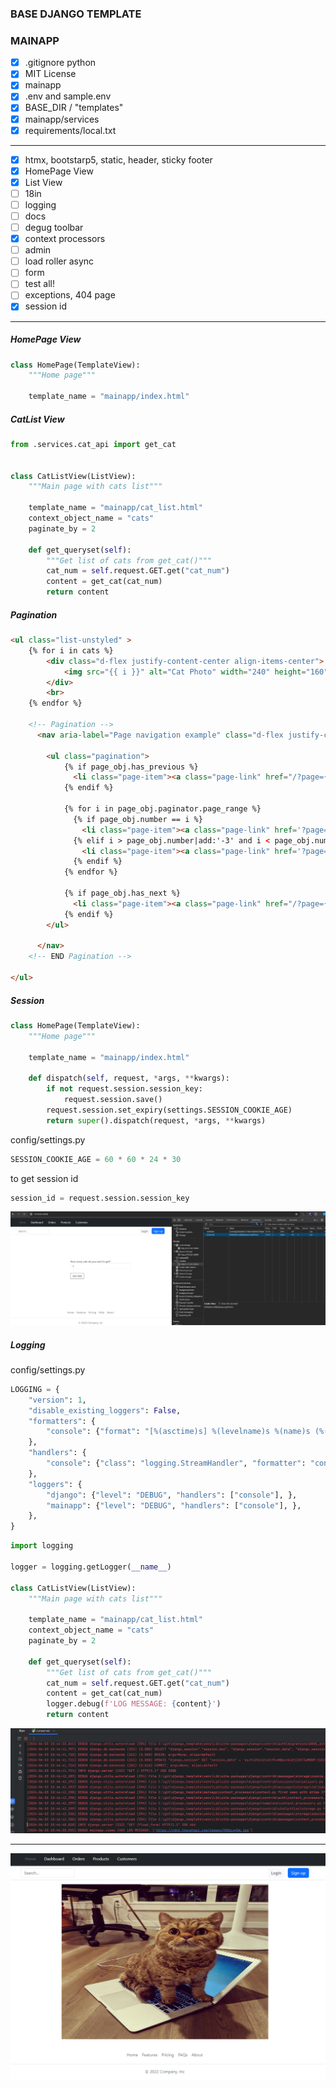 ### BASE DJANGO TEMPLATE
### MAINAPP

- [x] .gitignore python
- [x] MIT License 
- [x] mainapp
- [x] .env and sample.env
- [x] BASE_DIR / "templates"
- [x] mainapp/services
- [x] requirements/local.txt
---
- [x] htmx, bootstarp5, static, header, sticky footer
- [x] HomePage View
- [x] List View
- [ ] 18in
- [ ] logging
- [ ] docs
- [ ] degug toolbar
- [x] context processors
- [ ] admin
- [ ] load roller async
- [ ] form
- [ ] test all!
- [ ] exceptions, 404 page
- [x] session id
---
##### HomePage View
```python
class HomePage(TemplateView):
    """Home page"""
    
    template_name = "mainapp/index.html"
```
##### CatList View
```python
from .services.cat_api import get_cat


class CatListView(ListView):
    """Main page with cats list"""

    template_name = "mainapp/cat_list.html"
    context_object_name = "cats"
    paginate_by = 2

    def get_queryset(self):
        """Get list of cats from get_cat()"""
        cat_num = self.request.GET.get("cat_num")
        content = get_cat(cat_num)
        return content
```
##### Pagination
```html
<ul class="list-unstyled" >
    {% for i in cats %}
        <div class="d-flex justify-content-center align-items-center">
            <img src="{{ i }}" alt="Cat Photo" width="240" height="160">
        </div>
        <br>
    {% endfor %}

    <!-- Pagination -->
      <nav aria-label="Page navigation example" class="d-flex justify-content-center align-items-center">

        <ul class="pagination">
            {% if page_obj.has_previous %}
              <li class="page-item"><a class="page-link" href="/?page={{ page_obj.previous_page_number }}">Previous</a></li>
            {% endif %}

            {% for i in page_obj.paginator.page_range %}
              {% if page_obj.number == i %}
                <li class="page-item"><a class="page-link" href='?page={{ i }}'> {{ i }} </a></li>
              {% elif i > page_obj.number|add:'-3' and i < page_obj.number|add:'3' %}
                <li class="page-item"><a class="page-link" href='?page={{ i }}'> {{ i }} </a></li>
              {% endif %}
            {% endfor %}

            {% if page_obj.has_next %}
              <li class="page-item"><a class="page-link" href="/?page={{ page_obj.next_page_number }}">Next</a></li>
            {% endif %}
        </ul>

      </nav>
    <!-- END Pagination -->

</ul>
```
##### Session
```python
class HomePage(TemplateView):
    """Home page"""

    template_name = "mainapp/index.html"

    def dispatch(self, request, *args, **kwargs):
        if not request.session.session_key:
            request.session.save()
        request.session.set_expiry(settings.SESSION_COOKIE_AGE)
        return super().dispatch(request, *args, **kwargs)
```
config/settings.py
```python
SESSION_COOKIE_AGE = 60 * 60 * 24 * 30
```
to get session id
```python
session_id = request.session.session_key
```
![](https://github.com/rublock/django_template/raw/main/static/img/sessionid.png)
##### Logging
config/settings.py
```python
LOGGING = {
    "version": 1,
    "disable_existing_loggers": False,
    "formatters": {
        "console": {"format": "[%(asctime)s] %(levelname)s %(name)s (%(lineno)d) %(message)s"},
    },
    "handlers": {
        "console": {"class": "logging.StreamHandler", "formatter": "console"},
    },
    "loggers": {
        "django": {"level": "DEBUG", "handlers": ["console"], },
        "mainapp": {"level": "DEBUG", "handlers": ["console"], },
    },
}
```
```python
import logging

logger = logging.getLogger(__name__)

class CatListView(ListView):
    """Main page with cats list"""

    template_name = "mainapp/cat_list.html"
    context_object_name = "cats"
    paginate_by = 2

    def get_queryset(self):
        """Get list of cats from get_cat()"""
        cat_num = self.request.GET.get("cat_num")
        content = get_cat(cat_num)
        logger.debug(f'LOG MESSAGE: {content}')
        return content
```
![](https://github.com/rublock/django_template/raw/main/static/img/logging.png)

---
![](https://github.com/rublock/django_template/raw/main/static/img/mainapp.png)